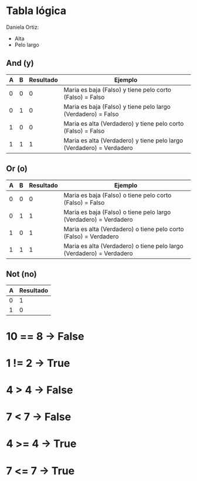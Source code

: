 # Tabla lógica
Daniela Ortiz:
- Alta
- Pelo largo

## And (y)
| A | B | Resultado | Ejemplo |
|---|---|-----------|---------|
| 0 | 0 | 0         |Maria es baja (Falso) y tiene pelo corto (Falso) = Falso|
| 0 | 1 | 0         |Maria es baja (Falso) y tiene pelo largo (Verdadero) = Falso|
| 1 | 0 | 0         |Maria es alta (Verdadero) y tiene pelo corto (Falso) = Falso|
| 1 | 1 | 1         |Maria es alta (Verdadero) y tiene pelo largo (Verdadero) = Verdadero|

## Or (o)
| A | B | Resultado | Ejemplo |
|---|---|-----------|-------|
| 0 | 0 | 0         |Maria es baja (Falso) o tiene pelo corto (Falso) = Falso|
| 0 | 1 | 1         |Maria es baja (Falso) o tiene pelo largo (Verdadero) = Verdadero|
| 1 | 0 | 1         |Maria es alta (Verdadero) o tiene pelo corto (Falso) = Verdadero|
| 1 | 1 | 1         |Maria es alta (Verdadero) o tiene pelo largo (Verdadero) = Verdadero|

## Not (no)
| A | Resultado |
|---|-----------|
| 0 | 1         |
| 1 | 0         |


# 10 == 8             -> False
# 1 != 2               -> True
# 4 > 4                -> False
# 7 < 7                -> False
# 4 >= 4               -> True
# 7 <= 7               -> True